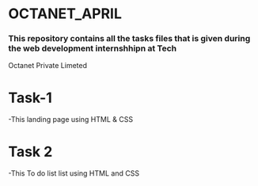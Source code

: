 # OCTANET_APRIL  
### This repository contains all the tasks files that is given during the web development internshhipn at Tech
Octanet Private Limeted
# Task-1
  -This landing page using HTML & CSS
  # Task 2
  -This To do list list using HTML and CSS

